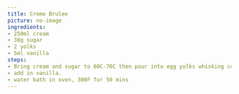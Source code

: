 ```yaml
---
title: Creme Brulee
picture: no-image
ingredients:
- 250ml cream
- 38g sugar
- 2 yolks
- 5ml vanilla
steps:
- Bring cream and sugar to 60C-70C then pour into egg yolks whisking constantly to temper the mix.
- add in vanilla.
- water bath in oven, 300F for 50 mins
---
```


